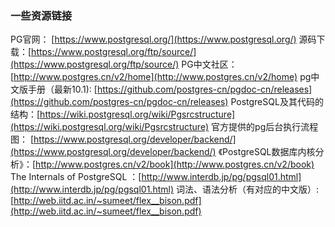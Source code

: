 ### 一些资源链接
PG官网： [https://www.postgresql.org/](https://www.postgresql.org/)
源码下载：[https://www.postgresql.org/ftp/source/](https://www.postgresql.org/ftp/source/)
PG中文社区：[http://www.postgres.cn/v2/home](http://www.postgres.cn/v2/home)
pg中文版手册（最新10.1): [https://github.com/postgres-cn/pgdoc-cn/releases](https://github.com/postgres-cn/pgdoc-cn/releases)
PostgreSQL及其代码的结构：[https://wiki.postgresql.org/wiki/Pgsrcstructure](https://wiki.postgresql.org/wiki/Pgsrcstructure)
官方提供的pg后台执行流程图： [https://www.postgresql.org/developer/backend/](https://www.postgresql.org/developer/backend/)
《PostgreSQL数据库内核分析》：[http://www.postgres.cn/v2/book](http://www.postgres.cn/v2/book)
The Internals of PostgreSQL ：[http://www.interdb.jp/pg/pgsql01.html](http://www.interdb.jp/pg/pgsql01.html)
词法、语法分析（有对应的中文版）:[http://web.iitd.ac.in/~sumeet/flex__bison.pdf](http://web.iitd.ac.in/~sumeet/flex__bison.pdf)